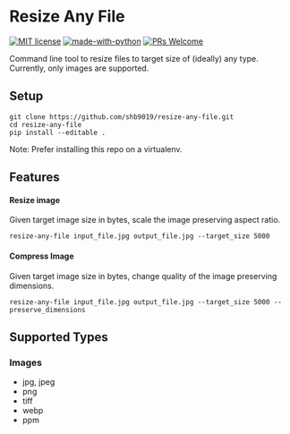 # Resize Any File

[![MIT license](https://img.shields.io/badge/License-MIT-blue.svg)](https://lbesson.mit-license.org/) [![made-with-python](https://img.shields.io/badge/Made%20with-Python-1f425f.svg)](https://www.python.org/) [![PRs Welcome](https://img.shields.io/badge/PRs-welcome-brightgreen.svg?style=flat-square)](http://makeapullrequest.com)

Command line tool to resize files to target size of (ideally) any type. Currently,
only images are supported.

## Setup

```commandline
git clone https://github.com/shb9019/resize-any-file.git
cd resize-any-file
pip install --editable .
```
Note: Prefer installing this repo on a virtualenv.
 
 ## Features
 
#### Resize image
Given target image size in bytes, scale the image preserving aspect ratio.
 ```commandline
resize-any-file input_file.jpg output_file.jpg --target_size 5000
```

#### Compress Image
Given target image size in bytes, change quality of the image preserving dimensions. 
 ```commandline
resize-any-file input_file.jpg output_file.jpg --target_size 5000 --preserve_dimensions
```

## Supported Types

### Images

* jpg, jpeg
* png
* tiff
* webp
* ppm
